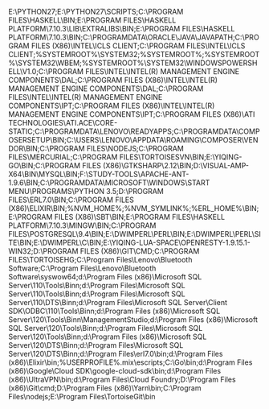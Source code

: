 E:\PYTHON27\;E:\PYTHON27\SCRIPTS;C:\PROGRAM FILES\HASKELL\BIN;E:\PROGRAM FILES\HASKELL PLATFORM\7.10.3\LIB\EXTRALIBS\BIN;E:\PROGRAM FILES\HASKELL PLATFORM\7.10.3\BIN;C:\PROGRAMDATA\ORACLE\JAVA\JAVAPATH;C:\PROGRAM FILES (X86)\INTEL\ICLS CLIENT\;C:\PROGRAM FILES\INTEL\ICLS CLIENT\;%SYSTEMROOT%\SYSTEM32;%SYSTEMROOT%;%SYSTEMROOT%\SYSTEM32\WBEM;%SYSTEMROOT%\SYSTEM32\WINDOWSPOWERSHELL\V1.0\;C:\PROGRAM FILES\INTEL\INTEL(R) MANAGEMENT ENGINE COMPONENTS\DAL;C:\PROGRAM FILES (X86)\INTEL\INTEL(R) MANAGEMENT ENGINE COMPONENTS\DAL;C:\PROGRAM FILES\INTEL\INTEL(R) MANAGEMENT ENGINE COMPONENTS\IPT;C:\PROGRAM FILES (X86)\INTEL\INTEL(R) MANAGEMENT ENGINE COMPONENTS\IPT;C:\PROGRAM FILES (X86)\ATI TECHNOLOGIES\ATI.ACE\CORE-STATIC;C:\PROGRAMDATA\LENOVO\READYAPPS;C:\PROGRAMDATA\COMPOSERSETUP\BIN;C:\USERS\LENOVO\APPDATA\ROAMING\COMPOSER\VENDOR\BIN;C:\PROGRAM FILES\NODEJS;C:\PROGRAM FILES\MERCURIAL\;C:\PROGRAM FILES\TORTOISESVN\BIN;E:\YIQING-GO\BIN;C:\PROGRAM FILES (X86)\GTKSHARP\2.12\BIN;D:\VISUAL-AMP-X64\BIN\MYSQL\BIN;F:\STUDY-TOOLS\APACHE-ANT-1.9.6\BIN;C:\PROGRAMDATA\MICROSOFT\WINDOWS\START MENU\PROGRAMS\PYTHON 3.5;D:\PROGRAM FILES\ERL7.0\BIN;C:\PROGRAM FILES (X86)\ELIXIR\BIN;%NVM_HOME%;%NVM_SYMLINK%;%ERL_HOME%\BIN;E:\PROGRAM FILES (X86)\SBT\\BIN;E:\PROGRAM FILES\HASKELL PLATFORM\7.10.3\MINGW\BIN;C:\PROGRAM FILES\POSTGRESQL\9.4\BIN;E:\DWIMPERL\PERL\BIN;E:\DWIMPERL\PERL\SITE\BIN;E:\DWIMPERL\C\BIN;E:\YIQING-LUA-SPACE\OPENRESTY-1.9.15.1-WIN32;D:\PROGRAM FILES (X86)\GIT\CMD;C:\PROGRAM FILES\TORTOISEHG\;C:\Program Files\Lenovo\Bluetooth Software\;C:\Program Files\Lenovo\Bluetooth Software\syswow64;d:\Program Files (x86)\Microsoft SQL Server\110\Tools\Binn\;d:\Program Files\Microsoft SQL Server\110\Tools\Binn\;d:\Program Files\Microsoft SQL Server\110\DTS\Binn\;d:\Program Files\Microsoft SQL Server\Client SDK\ODBC\110\Tools\Binn\;d:\Program Files (x86)\Microsoft SQL Server\120\Tools\Binn\ManagementStudio\;d:\Program Files (x86)\Microsoft SQL Server\120\Tools\Binn\;d:\Program Files\Microsoft SQL Server\120\Tools\Binn\;d:\Program Files (x86)\Microsoft SQL Server\120\DTS\Binn\;d:\Program Files\Microsoft SQL Server\120\DTS\Binn\;d:\Program Files\erl7.0\bin;d:\Program Files (x86)\Elixir\bin;%USERPROFILE%\.mix\escripts;C:\Go\bin;d:\Program Files (x86)\Google\Cloud SDK\google-cloud-sdk\bin;d:\Program Files (x86)\UltraVPN\bin;d:\Program Files\Cloud Foundry;D:\Program Files (x86)\Git\cmd;D:\Program Files (x86)\Yarn\bin;C:\Program Files\nodejs\;E:\Program Files\TortoiseGit\bin